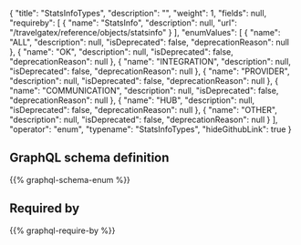 {
  "title": "StatsInfoTypes",
  "description": "",
  "weight": 1,
  "fields": null,
  "requireby": [
    {
      "name": "StatsInfo",
      "description": null,
      "url": "/travelgatex/reference/objects/statsinfo"
    }
  ],
  "enumValues": [
    {
      "name": "ALL",
      "description": null,
      "isDeprecated": false,
      "deprecationReason": null
    },
    {
      "name": "OK",
      "description": null,
      "isDeprecated": false,
      "deprecationReason": null
    },
    {
      "name": "INTEGRATION",
      "description": null,
      "isDeprecated": false,
      "deprecationReason": null
    },
    {
      "name": "PROVIDER",
      "description": null,
      "isDeprecated": false,
      "deprecationReason": null
    },
    {
      "name": "COMMUNICATION",
      "description": null,
      "isDeprecated": false,
      "deprecationReason": null
    },
    {
      "name": "HUB",
      "description": null,
      "isDeprecated": false,
      "deprecationReason": null
    },
    {
      "name": "OTHER",
      "description": null,
      "isDeprecated": false,
      "deprecationReason": null
    }
  ],
  "operator": "enum",
  "typename": "StatsInfoTypes",
  "hideGithubLink": true
}
## GraphQL schema definition

{{% graphql-schema-enum %}}

## Required by

{{% graphql-require-by %}}
